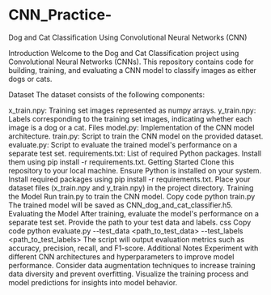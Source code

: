 # CNN_Practice-

Dog and Cat Classification Using Convolutional Neural Networks (CNN)

Introduction
Welcome to the Dog and Cat Classification project using Convolutional Neural Networks (CNNs). This repository contains code for building, training, and evaluating a CNN model to classify images as either dogs or cats.

Dataset
The dataset consists of the following components:

x_train.npy: Training set images represented as numpy arrays.
y_train.npy: Labels corresponding to the training set images, indicating whether each image is a dog or a cat.
Files
model.py: Implementation of the CNN model architecture.
train.py: Script to train the CNN model on the provided dataset.
evaluate.py: Script to evaluate the trained model's performance on a separate test set.
requirements.txt: List of required Python packages. Install them using pip install -r requirements.txt.
Getting Started
Clone this repository to your local machine.
Ensure Python is installed on your system.
Install required packages using pip install -r requirements.txt.
Place your dataset files (x_train.npy and y_train.npy) in the project directory.
Training the Model
Run train.py to train the CNN model.
Copy code
python train.py
The trained model will be saved as CNN_dog_and_cat_classifier.h5.
Evaluating the Model
After training, evaluate the model's performance on a separate test set.
Provide the path to your test data and labels.
css
Copy code
python evaluate.py --test_data <path_to_test_data> --test_labels <path_to_test_labels>
The script will output evaluation metrics such as accuracy, precision, recall, and F1-score.
Additional Notes
Experiment with different CNN architectures and hyperparameters to improve model performance.
Consider data augmentation techniques to increase training data diversity and prevent overfitting.
Visualize the training process and model predictions for insights into model behavior.
